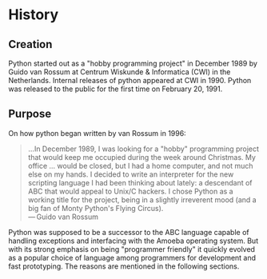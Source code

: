# History

## Creation

Python started out as a "hobby programming project" in December 1989 by Guido van Rossum at
Centrum Wiskunde & Informatica (CWI) in the Netherlands. Internal releases of python appeared at CWI
in 1990. Python was released to the public for the first time on February 20, 1991.

## Purpose

On how python began written by van Rossum in 1996:

> ...In December 1989, I was looking for a "hobby" programming project that would keep me occupied
during the week around Christmas. My office ... would be closed, but I had a home computer, and not
much else on my hands. I decided to write an interpreter for the new scripting language I had been
thinking about lately: a descendant of ABC that would appeal to Unix/C hackers. I chose Python as a
working title for the project, being in a slightly irreverent mood (and a big fan of Monty Python's Flying Circus). \
— Guido van Rossum

Python was supposed to be a successor to the ABC language capable of handling exceptions and interfacing
with the Amoeba operating system. But with its strong emphasis on being "programmer friendly" it
quickly evolved as a popular choice of language among programmers for development and fast prototyping. The reasons are mentioned in the following sections.
